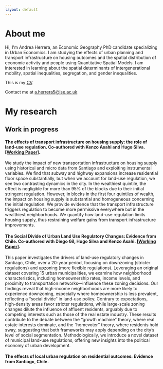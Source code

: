 ```yaml
---
layout: default
---
```


# About me

Hi, I'm Andrea Herrera, an Economic Geography PhD candidate specializing in Urban Economics. I am studying the effects of urban planning and transport infrastructure on housing outcomes and the spatial distribution of economic activity and people using Quantitative Spatial Models. I am interested in learning about the spatial determinants of intergenerational mobility, spatial inequalities, segregation, and gender inequalities.

<p>This is my <a href="/assets/pdf/CV_ANDREA HERRERA (english).pdf" class="custom-link">CV</a>.</p> 

<p> Contact me at <a href="mailto:a.herrera5@lse.ac.uk" class="custom-link">a.herrera5@lse.ac.uk</a> </p>

# My research
## Work in progress
#### The effects of transport infrastructure on housing supply: the role of land-use regulation. Co-authored with Kenzo Asahi and Hugo Silva. <a href="/assets/pdf/Asahi, Herrera, Silva (2024).pdf" class="custom-link">[Working Paper]</a>.

We study the impact of new transportation infrastructure on housing supply using historical and micro data from Santiago and exploiting instrumental variables. We find that subway and highway expansions increase residential floor space substantially, but when we account for land-use regulation, we see two contrasting dynamics in the city. In the wealthiest quintile, the effect is negligible for more than 95% of the blocks due to their initial stringent regulation. However, in blocks in the first four quintiles of wealth, the impact on housing supply is substantial and homogeneous concerning the initial regulation. We provide evidence that the transport infrastructure triggers regulation to become more permissive everywhere but in the wealthiest neighborhoods. We quantify how land-use regulation limits housing supply, thus restraining welfare gains from transport infrastructure improvements.

#### The Social Divide of Urban Land Use Regulatory Changes: Evidence from Chile. Co-authored with Diego Gil, Hugo Silva and Kenzo Asahi. <a href="/assets/pdf/Gil et al. (2024) - The Social Divide of Urban Land Use Regulatory Changes. Evidence from Chile.pdf" class="custom-link">[Working Paper]</a>.

This paper investigates the drivers of land-use regulatory changes in Santiago, Chile, over a 20-year period, focusing on downzoning (stricter regulations) and upzoning (more flexible regulations). Leveraging an original dataset covering 15 urban municipalities, we examine how neighborhood characteristics, including homeownership rates, income levels, and proximity to transportation networks—influence these zoning decisions. Our findings reveal that high-income neighborhoods are more likely to experience downzoning, especially where homeownership is less prevalent, reflecting a “social divide” in land-use policy. Contrary to expectations, high-density areas favor stricter regulations, while large-scale zoning changes dilute the influence of affluent residents, arguably due to competing interests such as those of the real estate industry. These results contribute to the debate between the “growth machine” theory, where real estate interests dominate, and the “homevoter” theory, where residents hold sway, suggesting that both frameworks may apply depending on the city’s level of social segmentation. Methodologically, we introduce a novel dataset of municipal land-use regulations, offering new insights into the political economy of urban development.

#### The effects of local urban regulation on residential outcomes: Evidence from Santiago, Chile.

